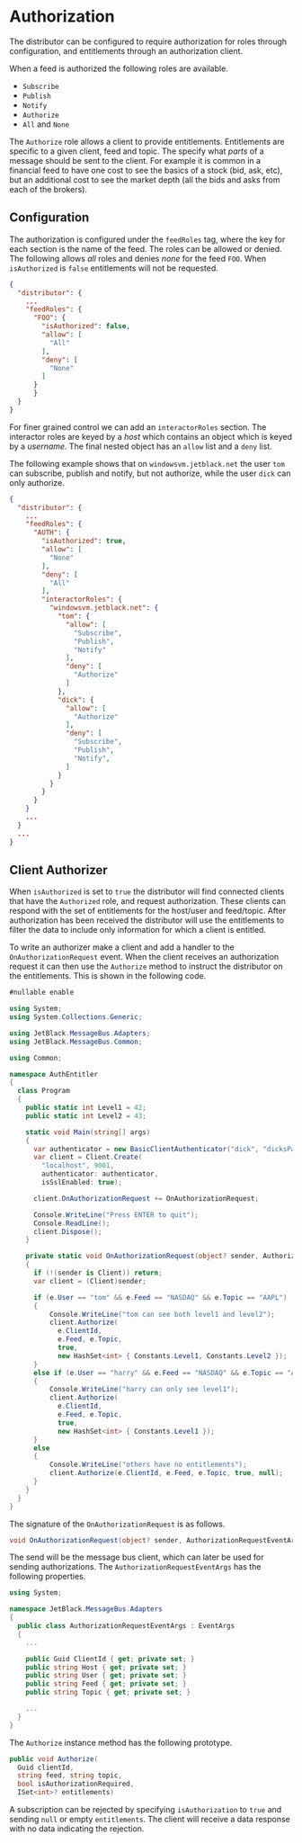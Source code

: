 # Authorization

The distributor can be configured to require authorization for roles through
configuration, and entitlements through an authorization client.

When a feed is authorized the following roles are available.

* `Subscribe`
* `Publish`
* `Notify`
* `Authorize`
* `All` and `None`

The `Authorize` role allows a client to provide entitlements. Entitlements are
specific to a given client, feed and topic. The specify what *parts* of a
message should be sent to the client. For example it is common in a
financial feed to have one cost to see the basics of a stock (bid, ask, etc),
but an additional cost to see the market depth (all the bids and asks from each
of the brokers).

## Configuration

The authorization is configured under the `feedRoles` tag, where the
key for each section is the name of the feed. The roles can be allowed or
denied. The following allows *all* roles and denies *none* for the feed `FOO`.
When `isAuthorized` is `false` entitlements will not be requested.

```json
{
  "distributor": {
    ...
    "feedRoles": {
      "FOO": {
        "isAuthorized": false,
        "allow": [
          "All"
        ],
        "deny": [
          "None"
        ]
      }
      }
  }
}
```

For finer grained control we can add an `interactorRoles` section. The interactor
roles are keyed by a *host* which contains an object which is keyed by a *username*.
The final nested object has an `allow` list and a `deny` list.

The following example shows that on `windowsvm.jetblack.net` the user `tom` can
subscribe, publish and notify, but not authorize, while the user `dick` can
only authorize.

```json
{
  "distributor": {
    ...
    "feedRoles": {
      "AUTH": {
        "isAuthorized": true,
        "allow": [
          "None"
        ],
        "deny": [
          "All"
        ],
        "interactorRoles": {
          "windowsvm.jetblack.net": {
            "tom": {
              "allow": [
                "Subscribe",
                "Publish",
                "Notify"
              ],
              "deny": [
                "Authorize"
              ]
            },
            "dick": {
              "allow": [
                "Authorize"
              ],
              "deny": [
                "Subscribe",
                "Publish",
                "Notify",
              ]
            }
          }
        }
      }
    }
    ...
  }
  ...
}
```

## Client Authorizer

When `isAuthorized` is set to `true` the distributor will find connected clients
that have the `Authorized` role, and request authorization. These clients can
respond with the set of entitlements for the host/user and feed/topic. After
authorization has been received the distributor will use the entitlements to
filter the data to include only information for which a client is entitled.

To write an authorizer make a client and add a handler to the
`OnAuthorizationRequest` event. When the client receives an authorization
request it can then use the `Authorize` method to instruct the distributor on
the entitlements. This is shown in the following code.

```cs
#nullable enable

using System;
using System.Collections.Generic;

using JetBlack.MessageBus.Adapters;
using JetBlack.MessageBus.Common;

using Common;

namespace AuthEntitler
{
  class Program
  {
    public static int Level1 = 42;
    public static int Level2 = 43;

    static void Main(string[] args)
    {
      var authenticator = new BasicClientAuthenticator("dick", "dicksPassword");
      var client = Client.Create(
        "localhost", 9001,
        authenticator: authenticator,
        isSslEnabled: true);

      client.OnAuthorizationRequest += OnAuthorizationRequest;

      Console.WriteLine("Press ENTER to quit");
      Console.ReadLine();
      client.Dispose();
    }

    private static void OnAuthorizationRequest(object? sender, AuthorizationRequestEventArgs e)
    {
      if (!(sender is Client)) return;
      var client = (Client)sender;

      if (e.User == "tom" && e.Feed == "NASDAQ" && e.Topic == "AAPL")
      {
          Console.WriteLine("tom can see both level1 and level2");
          client.Authorize(
            e.ClientId,
            e.Feed, e.Topic,
            true,
            new HashSet<int> { Constants.Level1, Constants.Level2 });
      }
      else if (e.User == "harry" && e.Feed == "NASDAQ" && e.Topic == "AAPL")
      {
          Console.WriteLine("harry can only see level1");
          client.Authorize(
            e.ClientId,
            e.Feed, e.Topic,
            true,
            new HashSet<int> { Constants.Level1 });
      }
      else
      {
          Console.WriteLine("others have no entitlements");
          client.Authorize(e.ClientId, e.Feed, e.Topic, true, null);
      }
    }
  }
}
```

The signature of the `OnAuthorizationRequest` is as follows.

```cs
void OnAuthorizationRequest(object? sender, AuthorizationRequestEventArgs e)
```

The send will be the message bus client, which can later be used for sending
authorizations. The `AuthorizationRequestEventArgs` has the following properties.

```cs
using System;

namespace JetBlack.MessageBus.Adapters
{
  public class AuthorizationRequestEventArgs : EventArgs
  {
    ...

    public Guid ClientId { get; private set; }
    public string Host { get; private set; }
    public string User { get; private set; }
    public string Feed { get; private set; }
    public string Topic { get; private set; }

    ...
  }
}

```

The `Authorize` instance method has the following prototype.

```cs
public void Authorize(
  Guid clientId,
  string feed, string topic,
  bool isAuthorizationRequired,
  ISet<int>? entitlements)
```

A subscription can be rejected by specifying `isAuthorization` to `true` and
sending `null` or empty `entitlements`. The client will receive a data response
with no data indicating the rejection.
